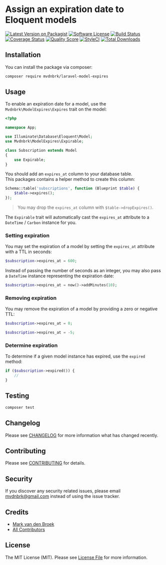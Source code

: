# Assign an expiration date to Eloquent models

[![Latest Version on Packagist][ico-version]][link-packagist]
[![Software License][ico-license]](LICENSE.md)
[![Build Status][ico-travis]][link-travis]
[![Coverage Status][ico-scrutinizer]][link-scrutinizer]
[![Quality Score][ico-code-quality]][link-code-quality]
[![StyleCI][ico-style-ci]][link-style-ci]
[![Total Downloads][ico-downloads]][link-downloads]

## Installation

You can install the package via composer:

```bash
composer require mvdnbrk/laravel-model-expires
```
## Usage

To enable an expiration date for a model, use the `Mvdnbrk\ModelExpires\Expires` trait on the model:

```php
<?php

namespace App;

use Illuminate\Database\Eloquent\Model;
use Mvdnbrk\ModelExpires\Expirable;

class Subscription extends Model
{
    use Expirable;
}
```

You should add an `expires_at` column to your database table.  
This packages contains a helper method to create this column:

```php
Schema::table('subscriptions', function (Blueprint $table) {
    $table->expires();
});
```

> You may drop the `expires_at` column with `$table->dropExpires()`.

The `Expirable` trait will automatically cast the `expires_at` attribute to a `DateTime` / `Carbon` instance for you.

### Setting expiration

You may set the expiration of a model by setting the `expires_at` attribute with a TTL in seconds:

```php
$subscription->expires_at = 600;
```

Instead of passing the number of seconds as an integer, you may also pass a `DateTime` instance representing the expiration date:

```php
$subscription->expires_at = now()->addMinutes(10);
```

### Removing expiration

You may remove the expiration of a model by providing a zero or negative TTL:

```php
$subscription->expires_at = 0;

$subscription->expires_at = -5;
```

### Determine expiration

To determine if a given model instance has expired, use the `expired` method:

```php
if ($subscription->expired()) {
    //
}
```

## Testing

``` bash
composer test
```
## Changelog

Please see [CHANGELOG](CHANGELOG.md) for more information what has changed recently.

## Contributing

Please see [CONTRIBUTING](CONTRIBUTING.md) for details.

## Security

If you discover any security related issues, please email mvdnbrk@gmail.com instead of using the issue tracker.

## Credits

- [Mark van den Broek][link-author]
- [All Contributors][link-contributors]

## License

The MIT License (MIT). Please see [License File](LICENSE.md) for more information.

[ico-version]: https://img.shields.io/packagist/v/mvdnbrk/laravel-model-expires.svg?style=flat-square
[ico-license]: https://img.shields.io/badge/license-MIT-brightgreen.svg?style=flat-square
[ico-travis]: https://img.shields.io/travis/mvdnbrk/laravel-model-expires/master.svg?style=flat-square
[ico-scrutinizer]: https://img.shields.io/scrutinizer/coverage/g/mvdnbrk/laravel-model-expires.svg?style=flat-square
[ico-code-quality]: https://img.shields.io/scrutinizer/g/mvdnbrk/laravel-model-expires.svg?style=flat-square
[ico-style-ci]: https://styleci.io/repos/220024174/shield?branch=master
[ico-downloads]: https://img.shields.io/packagist/dt/mvdnbrk/laravel-model-expires.svg?style=flat-square

[link-packagist]: https://packagist.org/packages/mvdnbrk/laravel-model-expires
[link-travis]: https://travis-ci.org/mvdnbrk/laravel-model-expires
[link-scrutinizer]: https://scrutinizer-ci.com/g/mvdnbrk/laravel-model-expires/code-structure
[link-code-quality]: https://scrutinizer-ci.com/g/mvdnbrk/laravel-model-expires
[link-style-ci]: https://styleci.io/repos/220024174
[link-downloads]: https://packagist.org/packages/mvdnbrk/laravel-model-expires
[link-author]: https://github.com/mvdnbrk
[link-contributors]: ../../contributors
